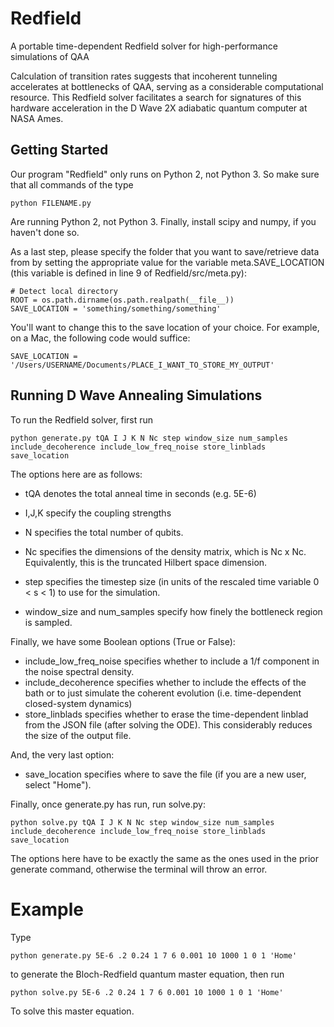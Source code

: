 # Redfield
A portable time-dependent Redfield solver for high-performance simulations of QAA

Calculation of transition rates suggests that incoherent tunneling accelerates at bottlenecks of QAA, serving as a considerable computational resource. This Redfield solver facilitates a search for signatures of this hardware acceleration in the D Wave 2X adiabatic quantum computer at NASA Ames.

## Getting Started
Our program "Redfield" only runs on Python 2, not Python 3. So make sure that all commands of the type

    python FILENAME.py

Are running Python 2, not Python 3.
Finally, install scipy and numpy, if you haven't done so.

As a last step, please specify the folder that you want to save/retrieve data from by setting the appropriate value for the variable meta.SAVE_LOCATION (this variable is defined in line 9 of Redfield/src/meta.py):

    # Detect local directory
    ROOT = os.path.dirname(os.path.realpath(__file__))
    SAVE_LOCATION = 'something/something/something'

You'll want to change this to the save location of your choice. For example, on a Mac, the following code would suffice:

    SAVE_LOCATION = '/Users/USERNAME/Documents/PLACE_I_WANT_TO_STORE_MY_OUTPUT'

## Running D Wave Annealing Simulations

To run the Redfield solver, first run 

    python generate.py tQA I J K N Nc step window_size num_samples include_decoherence include_low_freq_noise store_linblads save_location
    
The options here are as follows:

- tQA denotes the total anneal time in seconds (e.g. 5E-6)
- I,J,K specify the coupling strengths 
- N specifies the total number of qubits.

- Nc specifies the dimensions of the density matrix, which is Nc x Nc. Equivalently, this is the truncated Hilbert space dimension.
- step specifies the timestep size (in units of the rescaled time variable 0 < s < 1) to use for the simulation.
- window_size and num_samples specify how finely the bottleneck region is sampled.

Finally, we have some Boolean options (True or False):
- include_low_freq_noise specifies whether to include a 1/f component in the noise spectral density.
- include_decoherence specifies whether to include the effects of the bath or to just simulate the coherent evolution (i.e. time-dependent closed-system dynamics)
- store_linblads specifies whether to erase the time-dependent linblad from the JSON file (after solving the ODE). This considerably reduces the size of the output file.

And, the very last option:
- save_location specifies where to save the file (if you are a new user, select "Home").

Finally, once generate.py has run, run solve.py:

    python solve.py tQA I J K N Nc step window_size num_samples include_decoherence include_low_freq_noise store_linblads save_location

The options here have to be exactly the same as the ones used in the prior generate command, otherwise the terminal will throw an error.

# Example

Type
   
    python generate.py 5E-6 .2 0.24 1 7 6 0.001 10 1000 1 0 1 'Home'

to generate the Bloch-Redfield quantum master equation, then run


    python solve.py 5E-6 .2 0.24 1 7 6 0.001 10 1000 1 0 1 'Home'

To solve this master equation.
